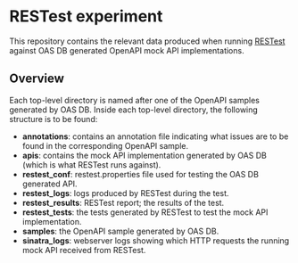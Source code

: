 # RESTest experiment

This repository contains the relevant data produced when running [RESTest](https://github.com/isa-group/RESTest) against OAS DB generated OpenAPI mock API implementations.

## Overview

Each top-level directory is named after one of the OpenAPI samples generated by OAS DB. Inside each top-level directory, the following structure is to be found:

- **annotations**: contains an annotation file indicating what issues are to be found in the corresponding OpenAPI sample.
- **apis**: contains the mock API implementation generated by OAS DB (which is what RESTest runs against).
- **restest_conf**: restest.properties file used for testing the OAS DB generated API.
- **restest_logs**: logs produced by RESTest during the test.
- **restest_results**: RESTest report; the results of the test.
- **restest_tests**: the tests generated by RESTest to test the mock API implementation.
- **samples**: the OpenAPI sample generated by OAS DB.
- **sinatra_logs**: webserver logs showing which HTTP requests the running mock API received from RESTest.
